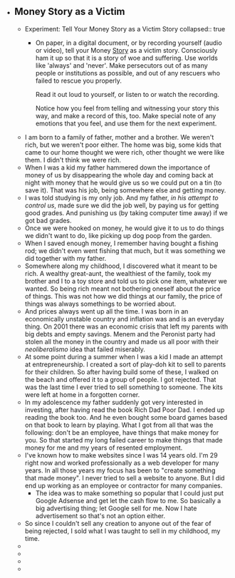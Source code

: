 - ## Money Story as a Victim
	- Experiment: Tell Your Money Story as a Victim Story
	  collapsed:: true
		- On paper, in a digital document, or by recording yourself (audio or video), tell your Money [Story](https://storyworld.mystrikingly.com/)
		   as a victim story. Consciously ham it up so that it is a story of woe 
		  and suffering. Use worlds like 'always' and 'never'. Make persecutors 
		  out of as many people or institutions as possible, and out of any 
		  rescuers who failed to rescue you properly.
		  
		  Read it out loud to yourself, or listen to or watch the recording.
		  
		  Notice how you feel from telling and witnessing your story this way, and make a record of this, too. Make special note of any emotions that you feel, and use them for the next experiment.
	- I am born to a family of father, mother and a brother. We weren't rich, but we weren't poor either. The home was big, some kids that came to our home thought we were rich, other thought we were like them. I didn't think we were rich.
	- When I was a kid my father hammered down the importance of money of us by disappearing the whole day and coming back at night with money that he would give us so we could put on a tin (to save it). That was his job, being somewhere else and getting money.
	- I was told studying is my only job. And my father, _in his attempt to control us_,  made sure we did the job well, by paying us for getting good grades. And punishing us (by taking computer time away) if we got bad grades.
	- Once we were hooked on money, he would give it to us to do things we didn't want to do, like picking up dog poop from the garden.
	- When I saved enough money, I remember having bought a fishing rod; we didn't even went fishing that much, but it was something we did together with my father.
	- Somewhere along my childhood, I discovered what it meant to be rich. A wealthy great-aunt, the wealthiest of the family, took my brother and I to a toy store and told us to pick one item, whatever we wanted. So being rich meant not bothering oneself about the price of things. This was not how we did things at our family, the price of things was always somethings to be worried about.
	- And prices always went up all the time. I was born in an economically unstable country and inflation was and is an everyday thing. On 2001 there was an economic crisis that left my parents with big debts and empty savings. Menem and the Peronist party had stolen all the money in the country and made us all poor with their _neoliberalismo_ idea that failed miserably.
	- At some point during a summer when I was a kid I made an attempt at entrepreneurship. I created a sort of play-doh kit to sell to parents for their children. So after having build some of these, I walked on the beach and offered it to a group of people. I got rejected. That was the last time I ever tried to sell something to someone. The kits were left at home in a forgotten corner.
	- In my adolescence my father suddenly got very interested in investing, after having read the book Rich Dad Poor Dad. I ended up reading the book too. And he even bought some board games based on that book to learn by playing. What I got from all that was the following: don't be an employee, have things that make money for you. So that started my long failed career to make things that made money for me and my years of resented employment.
	- I've known how to make websites since I was 14 years old. I'm 29 right now and worked professionally as a web developer for many years. In all those years my focus has been to "create something that made money". I never tried to sell a website to anyone. But I did end up working as an employee or contractor for many companies.
		- The idea was to make something so popular that I could just put Google Adsense and get let the cash flow to me. So basically a big advertising thing; let Google sell for me. Now I hate advertisement so that's not an option either.
	- So since I couldn't sell any creation to anyone out of the fear of being rejected, I sold what I was taught to sell in my childhood, my time.
	-
	-
	-
	-